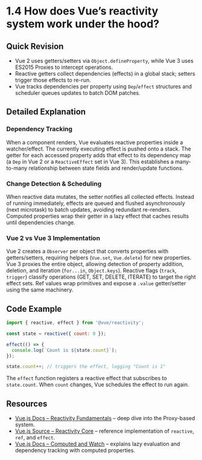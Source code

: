 # 1.4 How does Vue’s reactivity system work under the hood?

## Quick Revision
- Vue 2 uses getters/setters via `Object.defineProperty`, while Vue 3 uses ES2015 Proxies to intercept operations.
- Reactive getters collect dependencies (effects) in a global stack; setters trigger those effects to re-run.
- Vue tracks dependencies per property using `Dep`/`effect` structures and scheduler queues updates to batch DOM patches.

## Detailed Explanation
### Dependency Tracking
When a component renders, Vue evaluates reactive properties inside a watcher/effect. The currently executing effect is pushed onto a stack. The getter for each accessed property adds that effect to its dependency map (a `Dep` in Vue 2 or a `ReactiveEffect` set in Vue 3). This establishes a many-to-many relationship between state fields and render/update functions.

### Change Detection & Scheduling
When reactive data mutates, the setter notifies all collected effects. Instead of running immediately, effects are queued and flushed asynchronously (next microtask) to batch updates, avoiding redundant re-renders. Computed properties wrap their getter in a lazy effect that caches results until dependencies change.

### Vue 2 vs Vue 3 Implementation
Vue 2 creates a `Observer` per object that converts properties with getters/setters, requiring helpers (`Vue.set`, `Vue.delete`) for new properties. Vue 3 proxies the entire object, allowing detection of property addition, deletion, and iteration (`for...in`, `Object.keys`). Reactive flags (`track`, `trigger`) classify operations (GET, SET, DELETE, ITERATE) to target the right effect sets. Ref values wrap primitives and expose a `.value` getter/setter using the same machinery.

## Code Example
```js
import { reactive, effect } from '@vue/reactivity';

const state = reactive({ count: 0 });

effect(() => {
  console.log(`Count is ${state.count}`);
});

state.count++; // triggers the effect, logging "Count is 1"
```
The `effect` function registers a reactive effect that subscribes to `state.count`. When `count` changes, Vue schedules the effect to run again.

## Resources
- [Vue.js Docs – Reactivity Fundamentals](https://vuejs.org/guide/extras/reactivity-in-depth.html) – deep dive into the Proxy-based system.
- [Vue.js Source – Reactivity Core](https://github.com/vuejs/core/tree/main/packages/reactivity) – reference implementation of `reactive`, `ref`, and `effect`.
- [Vue.js Docs – Computed and Watch](https://vuejs.org/guide/essentials/computed.html) – explains lazy evaluation and dependency tracking with computed properties.
